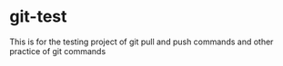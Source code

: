 # git-test
This is for the testing project of git pull and push commands and other practice of git commands
